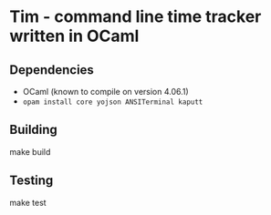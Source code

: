 # Tim - command line time tracker written in OCaml

## Dependencies

- OCaml (known to compile on version 4.06.1)
- `opam install core yojson ANSITerminal kaputt`

## Building

make build

## Testing

make test
